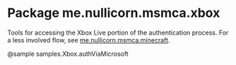 # Package me.nullicorn.msmca.xbox

Tools for accessing the Xbox Live portion of the authentication process. For a less involved flow,
see [me.nullicorn.msmca.minecraft].

[me.nullicorn.msmca.minecraft]: https://msmca.docs.nullicorn.me/ms-to-mca/me.nullicorn.msmca.minecraft

@sample samples.Xbox.authViaMicrosoft

